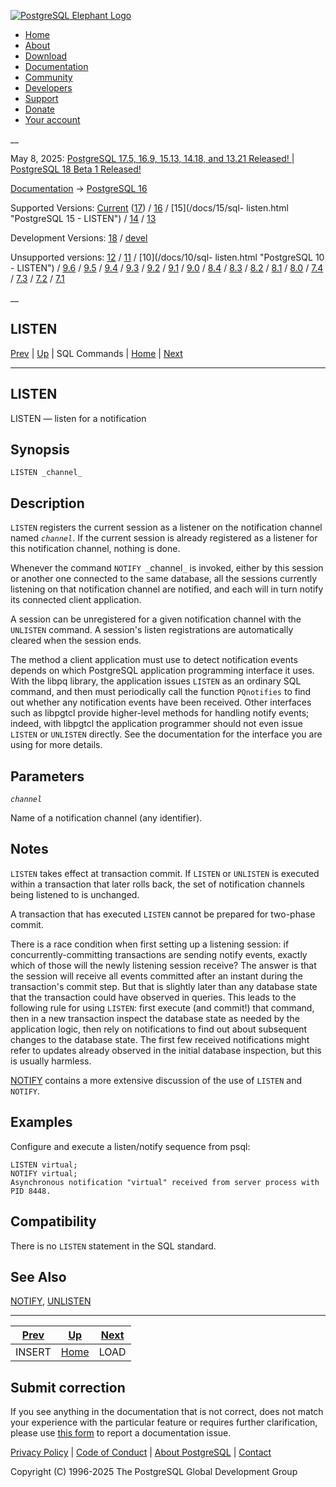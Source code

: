 [ ![PostgreSQL Elephant Logo](/media/img/about/press/elephant.png) ](/)

  * [Home](/ "Home")
  * [About](/about/ "About")
  * [Download](/download/ "Download")
  * [Documentation](/docs/ "Documentation")
  * [Community](/community/ "Community")
  * [Developers](/developer/ "Developers")
  * [Support](/support/ "Support")
  * [Donate](/about/donate/ "Donate")
  * [Your account](/account/ "Your account")

__

May 8, 2025: [ PostgreSQL 17.5, 16.9, 15.13, 14.18, and 13.21 Released! ](/about/news/postgresql-175-169-1513-1418-and-1321-released-3072/) | [ PostgreSQL 18 Beta 1 Released! ](/about/news/postgresql-18-beta-1-released-3070/)

[Documentation](/docs/ "Documentation") -> [PostgreSQL
16](/docs/16/index.html)

Supported Versions: [Current](/docs/current/sql-listen.html "PostgreSQL 17 -
LISTEN") ([17](/docs/17/sql-listen.html "PostgreSQL 17 - LISTEN")) /
[16](/docs/16/sql-listen.html "PostgreSQL 16 - LISTEN") / [15](/docs/15/sql-
listen.html "PostgreSQL 15 - LISTEN") / [14](/docs/14/sql-listen.html
"PostgreSQL 14 - LISTEN") / [13](/docs/13/sql-listen.html "PostgreSQL 13 -
LISTEN")

Development Versions: [18](/docs/18/sql-listen.html "PostgreSQL 18 - LISTEN")
/ [devel](/docs/devel/sql-listen.html "PostgreSQL devel - LISTEN")

Unsupported versions: [12](/docs/12/sql-listen.html "PostgreSQL 12 - LISTEN")
/ [11](/docs/11/sql-listen.html "PostgreSQL 11 - LISTEN") / [10](/docs/10/sql-
listen.html "PostgreSQL 10 - LISTEN") / [9.6](/docs/9.6/sql-listen.html
"PostgreSQL 9.6 - LISTEN") / [9.5](/docs/9.5/sql-listen.html "PostgreSQL 9.5 -
LISTEN") / [9.4](/docs/9.4/sql-listen.html "PostgreSQL 9.4 - LISTEN") /
[9.3](/docs/9.3/sql-listen.html "PostgreSQL 9.3 - LISTEN") /
[9.2](/docs/9.2/sql-listen.html "PostgreSQL 9.2 - LISTEN") /
[9.1](/docs/9.1/sql-listen.html "PostgreSQL 9.1 - LISTEN") /
[9.0](/docs/9.0/sql-listen.html "PostgreSQL 9.0 - LISTEN") /
[8.4](/docs/8.4/sql-listen.html "PostgreSQL 8.4 - LISTEN") /
[8.3](/docs/8.3/sql-listen.html "PostgreSQL 8.3 - LISTEN") /
[8.2](/docs/8.2/sql-listen.html "PostgreSQL 8.2 - LISTEN") /
[8.1](/docs/8.1/sql-listen.html "PostgreSQL 8.1 - LISTEN") /
[8.0](/docs/8.0/sql-listen.html "PostgreSQL 8.0 - LISTEN") /
[7.4](/docs/7.4/sql-listen.html "PostgreSQL 7.4 - LISTEN") /
[7.3](/docs/7.3/sql-listen.html "PostgreSQL 7.3 - LISTEN") /
[7.2](/docs/7.2/sql-listen.html "PostgreSQL 7.2 - LISTEN") /
[7.1](/docs/7.1/sql-listen.html "PostgreSQL 7.1 - LISTEN")

__

LISTEN  
---  
[Prev](sql-insert.html "INSERT")  | [Up](sql-commands.html "SQL Commands") | SQL Commands | [Home](index.html "PostgreSQL 16.9 Documentation") |  [Next](sql-load.html "LOAD")  
  
* * *

## LISTEN

LISTEN — listen for a notification

## Synopsis

    
    
    LISTEN _channel_
    

## Description

`LISTEN` registers the current session as a listener on the notification
channel named _`channel`_. If the current session is already registered as a
listener for this notification channel, nothing is done.

Whenever the command `NOTIFY _`channel`_` is invoked, either by this session
or another one connected to the same database, all the sessions currently
listening on that notification channel are notified, and each will in turn
notify its connected client application.

A session can be unregistered for a given notification channel with the
`UNLISTEN` command. A session's listen registrations are automatically cleared
when the session ends.

The method a client application must use to detect notification events depends
on which PostgreSQL application programming interface it uses. With the libpq
library, the application issues `LISTEN` as an ordinary SQL command, and then
must periodically call the function `PQnotifies` to find out whether any
notification events have been received. Other interfaces such as libpgtcl
provide higher-level methods for handling notify events; indeed, with libpgtcl
the application programmer should not even issue `LISTEN` or `UNLISTEN`
directly. See the documentation for the interface you are using for more
details.

## Parameters

_`channel`_

    

Name of a notification channel (any identifier).

## Notes

`LISTEN` takes effect at transaction commit. If `LISTEN` or `UNLISTEN` is
executed within a transaction that later rolls back, the set of notification
channels being listened to is unchanged.

A transaction that has executed `LISTEN` cannot be prepared for two-phase
commit.

There is a race condition when first setting up a listening session: if
concurrently-committing transactions are sending notify events, exactly which
of those will the newly listening session receive? The answer is that the
session will receive all events committed after an instant during the
transaction's commit step. But that is slightly later than any database state
that the transaction could have observed in queries. This leads to the
following rule for using `LISTEN`: first execute (and commit!) that command,
then in a new transaction inspect the database state as needed by the
application logic, then rely on notifications to find out about subsequent
changes to the database state. The first few received notifications might
refer to updates already observed in the initial database inspection, but this
is usually harmless.

[NOTIFY](sql-notify.html "NOTIFY") contains a more extensive discussion of the
use of `LISTEN` and `NOTIFY`.

## Examples

Configure and execute a listen/notify sequence from psql:

    
    
    LISTEN virtual;
    NOTIFY virtual;
    Asynchronous notification "virtual" received from server process with PID 8448.
    

## Compatibility

There is no `LISTEN` statement in the SQL standard.

## See Also

[NOTIFY](sql-notify.html "NOTIFY"), [UNLISTEN](sql-unlisten.html "UNLISTEN")

* * *

[Prev](sql-insert.html "INSERT")  | [Up](sql-commands.html "SQL Commands") |  [Next](sql-load.html "LOAD")  
---|---|---  
INSERT  | [Home](index.html "PostgreSQL 16.9 Documentation") |  LOAD  
  
## Submit correction

If you see anything in the documentation that is not correct, does not match
your experience with the particular feature or requires further clarification,
please use [this form](/account/comments/new/16/sql-listen.html/) to report a
documentation issue.

[Privacy Policy](/about/privacypolicy) | [Code of Conduct](/about/policies/coc/) | [About PostgreSQL](/about/) | [Contact](/about/contact/)  

Copyright (C) 1996-2025 The PostgreSQL Global Development Group

